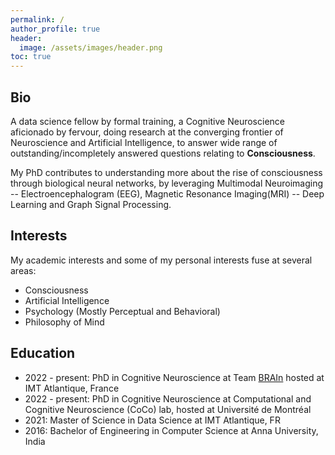 ```yaml
---
permalink: /
author_profile: true
header:
  image: /assets/images/header.png
toc: true
---
```



## Bio
A data science fellow by formal training, a Cognitive Neuroscience aficionado by fervour, doing research at the converging frontier of Neuroscience and Artificial Intelligence, to answer wide range of outstanding/incompletely answered questions relating to **Consciousness**.

My PhD contributes to understanding more about the rise of consciousness through biological neural networks,
by leveraging Multimodal Neuroimaging -- Electroencephalogram (EEG), Magnetic Resonance Imaging(MRI) -- Deep Learning and Graph Signal Processing.

## Interests
My academic interests and some of my personal interests fuse at several areas: 
* Consciousness
* Artificial Intelligence
* Psychology (Mostly Perceptual and Behavioral)
* Philosophy of Mind

## Education
* 2022 - present: PhD in Cognitive Neuroscience at Team [BRAIn](<http://brain.bzh>) hosted at IMT Atlantique, France
* 2022 - present: PhD in Cognitive Neuroscience at Computational and Cognitive Neuroscience (CoCo) lab, hosted at Université de Montréal
* 2021: Master of Science in Data Science at IMT Atlantique, FR
* 2016: Bachelor of Engineering in Computer Science at Anna University, India